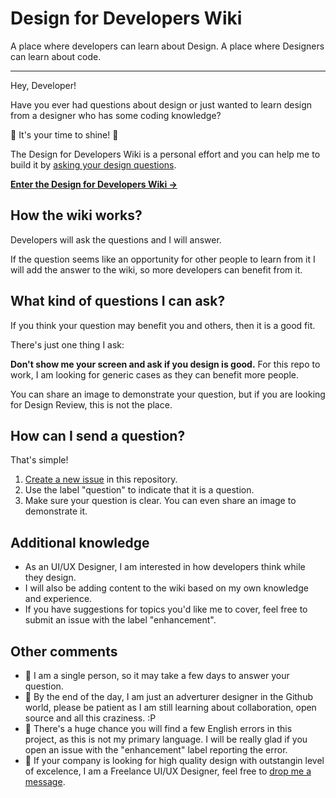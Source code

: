 # Design for Developers Wiki

A place where developers can learn about Design.
A place where Designers can learn about code.

---

Hey, Developer!

Have you ever had questions about design or just wanted to learn design from a designer who has some coding knowledge?

🌟 It's your time to shine! 🌟

The Design for Developers Wiki is a personal effort and you can help me to build it by [asking your design questions](#what-kind-of-questions-i-can-ask).

[**Enter the Design for Developers Wiki →**](pages/index.mdx)

## How the wiki works?

Developers will ask the questions and I will answer.

If the question seems like an opportunity for other people to learn from it I will add the answer to the wiki, so more developers can benefit from it.

## What kind of questions I can ask?

If you think your question may benefit you and others, then it is a good fit.

There's just one thing I ask:

**Don't show me your screen and ask if you design is good.** For this repo to work, I am looking for generic cases as they can benefit more people.

You can share an image to demonstrate your question, but if you are looking for Design Review, this is not the place.

## How can I send a question?

That's simple!

1. [Create a new issue](https://github.com/sheisacreative/design-for-developers-wiki/issues) in this repository.
2. Use the label "question" to indicate that it is a question.
3. Make sure your question is clear. You can even share an image to demonstrate it.

## Additional knowledge

- As an UI/UX Designer, I am interested in how developers think while they design.
- I will also be adding content to the wiki based on my own knowledge and experience.
- If you have suggestions for topics you'd like me to cover, feel free to submit an issue with the label "enhancement".

## Other comments

- 🌟 I am a single person, so it may take a few days to answer your question.
- 🌟 By the end of the day, I am just an adverturer designer in the Github world, please be patient as I am still learning about collaboration, open source and all this craziness. :P
- 🌟 There's a huge chance you will find a few English errors in this project, as this is not my primary language. I will be really glad if you open an issue with the "enhancement" label reporting the error.
- 🌟 If your company is looking for high quality design with outstangin level of excelence, I am a Freelance UI/UX Designer, feel free to [drop me a message](https://sheisacreative.com/contact).
